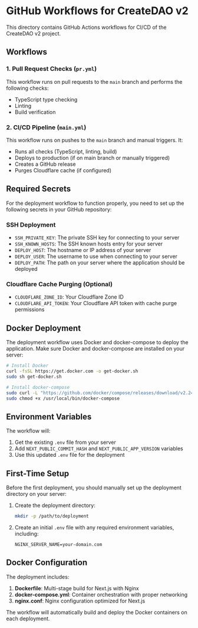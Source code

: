 # GitHub Workflows for CreateDAO v2

This directory contains GitHub Actions workflows for CI/CD of the CreateDAO v2 project.

## Workflows

### 1. Pull Request Checks (`pr.yml`)

This workflow runs on pull requests to the `main` branch and performs the following checks:
- TypeScript type checking
- Linting
- Build verification

### 2. CI/CD Pipeline (`main.yml`)

This workflow runs on pushes to the `main` branch and manual triggers. It:
- Runs all checks (TypeScript, linting, build)
- Deploys to production (if on main branch or manually triggered)
- Creates a GitHub release
- Purges Cloudflare cache (if configured)

## Required Secrets

For the deployment workflow to function properly, you need to set up the following secrets in your GitHub repository:

### SSH Deployment

- `SSH_PRIVATE_KEY`: The private SSH key for connecting to your server
- `SSH_KNOWN_HOSTS`: The SSH known hosts entry for your server
- `DEPLOY_HOST`: The hostname or IP address of your server
- `DEPLOY_USER`: The username to use when connecting to your server
- `DEPLOY_PATH`: The path on your server where the application should be deployed

### Cloudflare Cache Purging (Optional)

- `CLOUDFLARE_ZONE_ID`: Your Cloudflare Zone ID
- `CLOUDFLARE_API_TOKEN`: Your Cloudflare API token with cache purge permissions

## Docker Deployment

The deployment workflow uses Docker and docker-compose to deploy the application. Make sure Docker and docker-compose are installed on your server:

```bash
# Install Docker
curl -fsSL https://get.docker.com -o get-docker.sh
sudo sh get-docker.sh

# Install docker-compose
sudo curl -L "https://github.com/docker/compose/releases/download/v2.24.6/docker-compose-$(uname -s)-$(uname -m)" -o /usr/local/bin/docker-compose
sudo chmod +x /usr/local/bin/docker-compose
```

## Environment Variables

The workflow will:
1. Get the existing `.env` file from your server
2. Add `NEXT_PUBLIC_COMMIT_HASH` and `NEXT_PUBLIC_APP_VERSION` variables
3. Use this updated `.env` file for the deployment

## First-Time Setup

Before the first deployment, you should manually set up the deployment directory on your server:

1. Create the deployment directory:
   ```bash
   mkdir -p /path/to/deployment
   ```

2. Create an initial `.env` file with any required environment variables, including:
   ```
   NGINX_SERVER_NAME=your-domain.com
   ```

## Docker Configuration

The deployment includes:

1. **Dockerfile**: Multi-stage build for Next.js with Nginx
2. **docker-compose.yml**: Container orchestration with proper networking
3. **nginx.conf**: Nginx configuration optimized for Next.js

The workflow will automatically build and deploy the Docker containers on each deployment.
